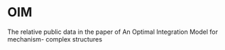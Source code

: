 # OIM
The relative public data in the paper of  An Optimal Integration Model for mechanism- complex structures
